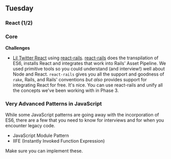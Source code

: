 ## Tuesday
### React (1/2)

### Core

**Challenges**

- [Lil Twitter React](../../../../lil-twitter-react-challenge) using [react-rails][]. [react-rails][] does the transpilation of ES6, installs React and integrates that work into Rails' Asset Pipeline. We used primitive tools so you could understand (and interview!) well about Node and React. `react-rails` gives you all the support and goodness of `rake`, Rails, and Rails' conventions _but also_ provides support for integrating React for free. It's nice. You can use react-rails and unify all the concepts we've been working with in Phase 3.

### Very Advanced Patterns in JavaScript

While some JavaScript patterns are going away with the incorporation of ES6,
there are a few that you need to know for interviews and for when you encounter
legacy code.

* JavaScript Module Pattern
* IIFE (Instantly Invoked Function Expression)

Make sure you can implement these.

[react-rails]: https://github.com/reactjs/react-rails

